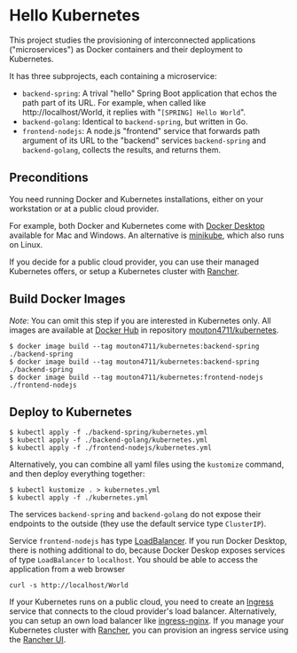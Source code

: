 # Hello Kubernetes

This project studies the provisioning of interconnected applications ("microservices") as Docker containers and their deployment to Kubernetes.
 
It has three subprojects, each containing a microservice:
* `backend-spring`: A trival "hello" Spring Boot application that echos the path part of its URL. For example, when called like http://localhost/World, it replies with "`[SPRING] Hello World`".
* `backend-golang`: Identical to `backend-spring`, but written in Go.
* `frontend-nodejs`: A node.js "frontend" service that forwards path argument of its URL to the "backend" services `backend-spring` and `backend-golang`, collects the results, and returns them.

## Preconditions
You need running Docker and Kubernetes installations, either on your workstation or at a public cloud provider.

For example, both Docker and Kubernetes come with [Docker Desktop](https://www.docker.com/products/docker-desktop) available for Mac and Windows.
An alternative is [minikube](https://kubernetes.io/docs/setup/learning-environment/minikube/), which also runs on Linux.

If you decide for a public cloud provider, you can use their managed Kubernetes offers, or setup a Kubernetes cluster with [Rancher](https://rancher.com/). 

## Build Docker Images
_Note_: You can omit this step if you are interested in Kubernetes only.
All images are available at [Docker Hub](https://hub.docker.com/) in repository [mouton4711/kubernetes](https://hub.docker.com/repository/docker/mouton4711/kubernetes).

```shell script
$ docker image build --tag mouton4711/kubernetes:backend-spring ./backend-spring
$ docker image build --tag mouton4711/kubernetes:backend-spring ./backend-spring
$ docker image build --tag mouton4711/kubernetes:frontend-nodejs ./frontend-nodejs
```

## Deploy to Kubernetes
```shell script
$ kubectl apply -f ./backend-spring/kubernetes.yml
$ kubectl apply -f ./backend-golang/kubernetes.yml
$ kubectl apply -f ./frontend-nodejs/kubernetes.yml
```
Alternatively, you can combine all yaml files using the `kustomize` command, and then deploy everything together:
```shell script
$ kubectl kustomize . > kubernetes.yml 
$ kubectl apply -f ./kubernetes.yml
```

The services `backend-spring` and `backend-golang` do not expose their endpoints to the outside (they use the default service type `ClusterIP`).

Service `frontend-nodejs` has type [LoadBalancer](https://kubernetes.io/docs/concepts/services-networking/service/#loadbalancer).
If you run Docker Desktop, there is nothing additional to do, because Docker Deskop exposes services of type `LoadBalancer` to `localhost`.
You should be able to access the application from a web browser  
```
curl -s http://localhost/World
```
If your Kubernetes runs on a public cloud, you need to create an [Ingress](https://kubernetes.io/docs/concepts/services-networking/ingress/) service
that connects to the cloud provider's load balancer. Alternatively, you can setup an own load balancer like [ingress-nginx](https://github.com/kubernetes/ingress-nginx).
If you manage your Kubernetes cluster with [Rancher](https://rancher.com/), you can provision an ingress service using the [Rancher UI](https://rancher.com/docs/rancher/v2.x/en/k8s-in-rancher/load-balancers-and-ingress/ingress/).  
